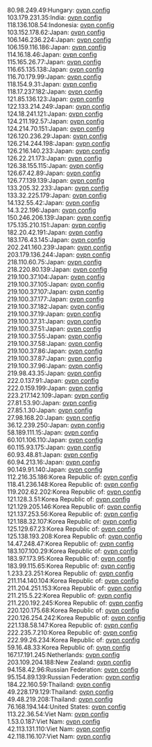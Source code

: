 80.98.249.49:Hungary: [ovpn config](vpn/80_98_249_49.ovpn)  
103.179.231.35:India: [ovpn config](vpn/103_179_231_35.ovpn)  
118.136.108.54:Indonesia: [ovpn config](vpn/118_136_108_54.ovpn)  
103.152.178.62:Japan: [ovpn config](vpn/103_152_178_62.ovpn)  
106.146.236.224:Japan: [ovpn config](vpn/106_146_236_224.ovpn)  
106.159.116.186:Japan: [ovpn config](vpn/106_159_116_186.ovpn)  
114.16.18.46:Japan: [ovpn config](vpn/114_16_18_46.ovpn)  
115.165.26.77:Japan: [ovpn config](vpn/115_165_26_77.ovpn)  
116.65.135.138:Japan: [ovpn config](vpn/116_65_135_138.ovpn)  
116.70.179.99:Japan: [ovpn config](vpn/116_70_179_99.ovpn)  
118.154.9.31:Japan: [ovpn config](vpn/118_154_9_31.ovpn)  
118.17.237.182:Japan: [ovpn config](vpn/118_17_237_182.ovpn)  
121.85.136.123:Japan: [ovpn config](vpn/121_85_136_123.ovpn)  
122.133.214.249:Japan: [ovpn config](vpn/122_133_214_249.ovpn)  
124.18.241.121:Japan: [ovpn config](vpn/124_18_241_121.ovpn)  
124.211.192.57:Japan: [ovpn config](vpn/124_211_192_57.ovpn)  
124.214.70.151:Japan: [ovpn config](vpn/124_214_70_151.ovpn)  
126.120.236.29:Japan: [ovpn config](vpn/126_120_236_29.ovpn)  
126.214.244.198:Japan: [ovpn config](vpn/126_214_244_198.ovpn)  
126.216.140.233:Japan: [ovpn config](vpn/126_216_140_233.ovpn)  
126.22.21.173:Japan: [ovpn config](vpn/126_22_21_173.ovpn)  
126.38.155.115:Japan: [ovpn config](vpn/126_38_155_115.ovpn)  
126.67.42.89:Japan: [ovpn config](vpn/126_67_42_89.ovpn)  
126.77.139.139:Japan: [ovpn config](vpn/126_77_139_139.ovpn)  
133.205.32.233:Japan: [ovpn config](vpn/133_205_32_233.ovpn)  
133.32.225.179:Japan: [ovpn config](vpn/133_32_225_179.ovpn)  
14.132.55.42:Japan: [ovpn config](vpn/14_132_55_42.ovpn)  
14.3.22.196:Japan: [ovpn config](vpn/14_3_22_196.ovpn)  
150.246.206.139:Japan: [ovpn config](vpn/150_246_206_139.ovpn)  
175.135.210.151:Japan: [ovpn config](vpn/175_135_210_151.ovpn)  
182.20.42.191:Japan: [ovpn config](vpn/182_20_42_191.ovpn)  
183.176.43.145:Japan: [ovpn config](vpn/183_176_43_145.ovpn)  
202.241.160.239:Japan: [ovpn config](vpn/202_241_160_239.ovpn)  
203.179.136.244:Japan: [ovpn config](vpn/203_179_136_244.ovpn)  
218.110.60.75:Japan: [ovpn config](vpn/218_110_60_75.ovpn)  
218.220.80.139:Japan: [ovpn config](vpn/218_220_80_139.ovpn)  
219.100.37.104:Japan: [ovpn config](vpn/219_100_37_104.ovpn)  
219.100.37.105:Japan: [ovpn config](vpn/219_100_37_105.ovpn)  
219.100.37.107:Japan: [ovpn config](vpn/219_100_37_107.ovpn)  
219.100.37.177:Japan: [ovpn config](vpn/219_100_37_177.ovpn)  
219.100.37.182:Japan: [ovpn config](vpn/219_100_37_182.ovpn)  
219.100.37.19:Japan: [ovpn config](vpn/219_100_37_19.ovpn)  
219.100.37.31:Japan: [ovpn config](vpn/219_100_37_31.ovpn)  
219.100.37.51:Japan: [ovpn config](vpn/219_100_37_51.ovpn)  
219.100.37.55:Japan: [ovpn config](vpn/219_100_37_55.ovpn)  
219.100.37.58:Japan: [ovpn config](vpn/219_100_37_58.ovpn)  
219.100.37.86:Japan: [ovpn config](vpn/219_100_37_86.ovpn)  
219.100.37.87:Japan: [ovpn config](vpn/219_100_37_87.ovpn)  
219.100.37.96:Japan: [ovpn config](vpn/219_100_37_96.ovpn)  
219.98.43.35:Japan: [ovpn config](vpn/219_98_43_35.ovpn)  
222.0.137.91:Japan: [ovpn config](vpn/222_0_137_91.ovpn)  
222.0.159.199:Japan: [ovpn config](vpn/222_0_159_199.ovpn)  
223.217.142.109:Japan: [ovpn config](vpn/223_217_142_109.ovpn)  
27.81.53.90:Japan: [ovpn config](vpn/27_81_53_90.ovpn)  
27.85.1.30:Japan: [ovpn config](vpn/27_85_1_30.ovpn)  
27.98.168.20:Japan: [ovpn config](vpn/27_98_168_20.ovpn)  
36.12.239.250:Japan: [ovpn config](vpn/36_12_239_250.ovpn)  
58.189.111.15:Japan: [ovpn config](vpn/58_189_111_15.ovpn)  
60.101.106.110:Japan: [ovpn config](vpn/60_101_106_110.ovpn)  
60.115.93.175:Japan: [ovpn config](vpn/60_115_93_175.ovpn)  
60.93.48.81:Japan: [ovpn config](vpn/60_93_48_81.ovpn)  
60.94.213.16:Japan: [ovpn config](vpn/60_94_213_16.ovpn)  
90.149.91.140:Japan: [ovpn config](vpn/90_149_91_140.ovpn)  
112.216.35.186:Korea Republic of: [ovpn config](vpn/112_216_35_186.ovpn)  
118.41.236.148:Korea Republic of: [ovpn config](vpn/118_41_236_148.ovpn)  
119.202.62.202:Korea Republic of: [ovpn config](vpn/119_202_62_202.ovpn)  
121.128.3.51:Korea Republic of: [ovpn config](vpn/121_128_3_51.ovpn)  
121.129.205.146:Korea Republic of: [ovpn config](vpn/121_129_205_146.ovpn)  
121.137.253.56:Korea Republic of: [ovpn config](vpn/121_137_253_56.ovpn)  
121.188.32.107:Korea Republic of: [ovpn config](vpn/121_188_32_107.ovpn)  
125.129.67.23:Korea Republic of: [ovpn config](vpn/125_129_67_23.ovpn)  
125.138.193.208:Korea Republic of: [ovpn config](vpn/125_138_193_208.ovpn)  
14.47.248.47:Korea Republic of: [ovpn config](vpn/14_47_248_47.ovpn)  
183.107.100.29:Korea Republic of: [ovpn config](vpn/183_107_100_29.ovpn)  
183.97.173.95:Korea Republic of: [ovpn config](vpn/183_97_173_95.ovpn)  
183.99.115.65:Korea Republic of: [ovpn config](vpn/183_99_115_65.ovpn)  
1.233.23.251:Korea Republic of: [ovpn config](vpn/1_233_23_251.ovpn)  
211.114.140.104:Korea Republic of: [ovpn config](vpn/211_114_140_104.ovpn)  
211.204.251.153:Korea Republic of: [ovpn config](vpn/211_204_251_153.ovpn)  
211.215.5.22:Korea Republic of: [ovpn config](vpn/211_215_5_22.ovpn)  
211.220.192.245:Korea Republic of: [ovpn config](vpn/211_220_192_245.ovpn)  
220.120.175.68:Korea Republic of: [ovpn config](vpn/220_120_175_68.ovpn)  
220.126.254.242:Korea Republic of: [ovpn config](vpn/220_126_254_242.ovpn)  
221.138.58.147:Korea Republic of: [ovpn config](vpn/221_138_58_147.ovpn)  
222.235.7.210:Korea Republic of: [ovpn config](vpn/222_235_7_210.ovpn)  
222.99.26.234:Korea Republic of: [ovpn config](vpn/222_99_26_234.ovpn)  
59.16.48.33:Korea Republic of: [ovpn config](vpn/59_16_48_33.ovpn)  
167.17.191.245:Netherlands: [ovpn config](vpn/167_17_191_245.ovpn)  
203.109.204.188:New Zealand: [ovpn config](vpn/203_109_204_188.ovpn)  
94.158.42.96:Russian Federation: [ovpn config](vpn/94_158_42_96.ovpn)  
95.154.89.139:Russian Federation: [ovpn config](vpn/95_154_89_139.ovpn)  
184.22.160.59:Thailand: [ovpn config](vpn/184_22_160_59.ovpn)  
49.228.179.129:Thailand: [ovpn config](vpn/49_228_179_129.ovpn)  
49.48.219.208:Thailand: [ovpn config](vpn/49_48_219_208.ovpn)  
76.168.194.144:United States: [ovpn config](vpn/76_168_194_144.ovpn)  
113.22.36.54:Viet Nam: [ovpn config](vpn/113_22_36_54.ovpn)  
1.53.0.187:Viet Nam: [ovpn config](vpn/1_53_0_187.ovpn)  
42.113.131.110:Viet Nam: [ovpn config](vpn/42_113_131_110.ovpn)  
42.118.116.107:Viet Nam: [ovpn config](vpn/42_118_116_107.ovpn)  
